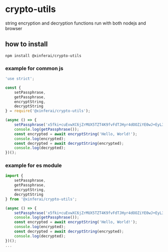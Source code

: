# crypto-utils

string encryption and decryption functions run with both nodejs and browser

## how to install
```
npm install @xinferai/crypto-utils
```

### example for common js
```javascript
'use strict';

const { 
    setPassphrase, 
    getPassphrase, 
    encryptString, 
    decryptString 
} = require('@xinferai/crypto-utils');

(async () => {
    setPassphrase('x5fki+cuEvwXC6jZrMUX5TZT4K9fvFdTJHyr4dOOZiYE0wJ+EyL3F8k');
    console.log(getPassphrase());
    const encrypted = await encryptString('Hello, World!');
    console.log(encrypted);
    const decrypted = await decryptString(encrypted);
    console.log(decrypted);
})();
```

### example for es module
```javascript
import { 
    setPassphrase, 
    getPassphrase, 
    encryptString, 
    decryptString 
} from '@xinferai/crypto-utils';

(async () => {
    setPassphrase('x5fki+cuEvwXC6jZrMUX5TZT4K9fvFdTJHyr4dOOZiYE0wJ+EyL3F8k');
    console.log(getPassphrase());
    const encrypted = await encryptString('Hello, World!');
    console.log(encrypted);
    const decrypted = await decryptString(encrypted);
    console.log(decrypted);
})();
...